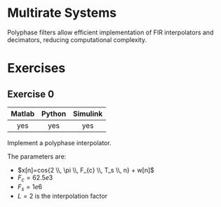 Multirate Systems
===

Polyphase filters allow efficient implementation of FIR interpolators and decimators, reducing computational complexity.


# Exercises

## Exercise 0

| **Matlab** | **Python** | **Simulink** |
|:----------:|:----------:|:------------:|
|     yes    |     yes    |     yes      |

Implement a polyphase interpolator.

The parameters are:

* $x[n]=cos{2 \\, \pi \\, F_{c} \\, T_s \\, n} + w[n]$
* $F_c = 62.5e3$
* $F_s = 1e6$
* $L = 2$ is the interpolation factor
